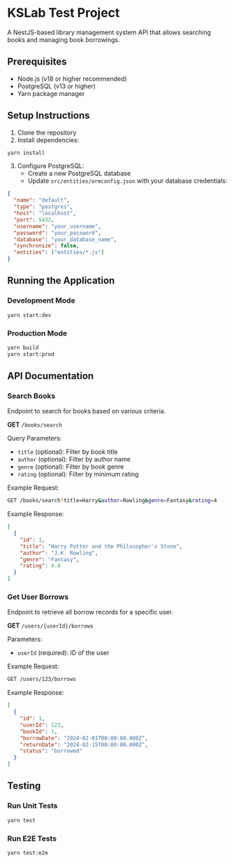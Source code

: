 # KSLab Test Project

A NestJS-based library management system API that allows searching books and managing book borrowings.

## Prerequisites

- Node.js (v18 or higher recommended)
- PostgreSQL (v13 or higher)
- Yarn package manager

## Setup Instructions

1. Clone the repository
2. Install dependencies:

```bash
yarn install
```

3. Configure PostgreSQL:
   - Create a new PostgreSQL database
   - Update `src/entities/ormconfig.json` with your database credentials:

```json
{
  "name": "default",
  "type": "postgres",
  "host": "localhost",
  "port": 5432,
  "username": "your_username",
  "password": "your_password",
  "database": "your_database_name",
  "synchronize": false,
  "entities": ["entities/*.js"]
}
```

## Running the Application

### Development Mode

```bash
yarn start:dev
```

### Production Mode

```bash
yarn build
yarn start:prod
```

## API Documentation

### Search Books

Endpoint to search for books based on various criteria.

**GET** `/books/search`

Query Parameters:

- `title` (optional): Filter by book title
- `author` (optional): Filter by author name
- `genre` (optional): Filter by book genre
- `rating` (optional): Filter by minimum rating

Example Request:

```bash
GET /books/search?title=Harry&author=Rowling&genre=Fantasy&rating=4
```

Example Response:

```json
[
  {
    "id": 1,
    "title": "Harry Potter and the Philosopher's Stone",
    "author": "J.K. Rowling",
    "genre": "Fantasy",
    "rating": 4.8
  }
]
```

### Get User Borrows

Endpoint to retrieve all borrow records for a specific user.

**GET** `/users/{userId}/borrows`

Parameters:

- `userId` (required): ID of the user

Example Request:

```bash
GET /users/123/borrows
```

Example Response:

```json
[
  {
    "id": 1,
    "userId": 123,
    "bookId": 1,
    "borrowDate": "2024-02-01T00:00:00.000Z",
    "returnDate": "2024-02-15T00:00:00.000Z",
    "status": "borrowed"
  }
]
```

## Testing

### Run Unit Tests

```bash
yarn test
```

### Run E2E Tests

```bash
yarn test:e2e
```
